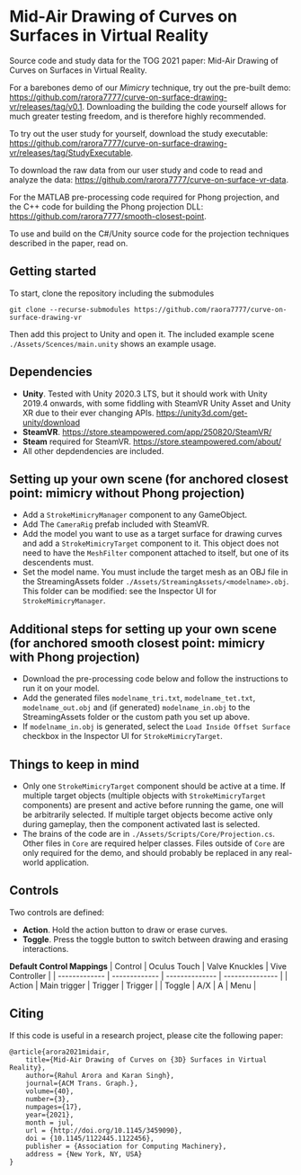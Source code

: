 # Mid-Air Drawing of Curves on Surfaces in Virtual Reality
Source code and study data for the TOG 2021 paper: Mid-Air Drawing of Curves on Surfaces in Virtual Reality.

For a barebones demo of our _Mimicry_ technique, try out the pre-built demo: https://github.com/rarora7777/curve-on-surface-drawing-vr/releases/tag/v0.1. Downloading the building the code yourself allows for much greater testing freedom, and is therefore highly recommended.

To try out the user study for yourself, download the study executable: https://github.com/rarora7777/curve-on-surface-drawing-vr/releases/tag/StudyExecutable.

To download the raw data from our user study and code to read and analyze the data: https://github.com/rarora7777/curve-on-surface-vr-data.

For the MATLAB pre-processing code required for Phong projection, and the C++ code for building the Phong projection DLL: https://github.com/rarora7777/smooth-closest-point.

To use and build on the C#/Unity source code for the projection techniques described in the paper, read on.


## Getting started
To start, clone the repository including the submodules
```
git clone --recurse-submodules https://github.com/raora7777/curve-on-surface-drawing-vr
```
Then add this project to Unity and open it. The included example scene `./Assets/Scences/main.unity` shows an example usage.

## Dependencies
- **Unity**. Tested with Unity 2020.3 LTS, but it should work with Unity 2019.4 onwards, with some fiddling with SteamVR Unity Asset and Unity XR due to their ever changing APIs. https://unity3d.com/get-unity/download
- **SteamVR**. https://store.steampowered.com/app/250820/SteamVR/
- **Steam** required for SteamVR. https://store.steampowered.com/about/
- All other depdendencies are included.

## Setting up your own scene (for anchored closest point: mimicry without Phong projection)
- Add a `StrokeMimicryManager` component to any GameObject.
- Add The `CameraRig` prefab included with SteamVR.
- Add the model you want to use as a target surface for drawing curves and add a `StrokeMimicryTarget` component to it. This object does not need to have the `MeshFilter` component attached to itself, but one of its descendents must.
- Set the model name. You must include the target mesh as an OBJ file in the StreamingAssets folder `./Assets/StreamingAssets/<modelname>.obj`. This folder can be modified: see the Inspector UI for `StrokeMimicryManager`.

## Additional steps for setting up your own scene (for anchored smooth closest point: mimicry with Phong projection)
- Download the pre-processing code below and follow the instructions to run it on your model.
- Add the generated files `modelname_tri.txt`, `modelname_tet.txt`, `modelname_out.obj` and (if generated) `modelname_in.obj` to the StreamingAssets folder or the custom path you set up above.
- If `modelname_in.obj` is generated, select the `Load Inside Offset Surface` checkbox in the Inspector UI for `StrokeMimicryTarget`.

## Things to keep in mind
- Only one `StrokeMimicryTarget` component should be active at a time. If multiple target objects (multiple objects with `StrokeMimicryTarget` components) are present and active before running the game, one will be arbitrarily selected. If multiple target objects become active only during gameplay, then the component activated last is selected.
- The brains of the code are in `./Assets/Scripts/Core/Projection.cs`. Other files in `Core` are required helper classes. Files outside of `Core` are only required for the demo, and should probably be replaced in any real-world application.

## Controls
Two controls are defined:
- **Action**. Hold the action button to draw or erase curves.
- **Toggle**. Press the toggle button to switch between drawing and erasing interactions.

**Default Control Mappings**
| Control       | Oculus Touch  | Valve Knuckles | Vive Controller |
| ------------- | ------------- | -------------- | --------------- |
| Action        | Main trigger  | Trigger        | Trigger         |
| Toggle        | A/X           | A              | Menu            |

## Citing

If this code is useful in a research project, please cite the following paper:
```
@article{arora2021midair,
	title={Mid-Air Drawing of Curves on {3D} Surfaces in Virtual Reality}, 
	author={Rahul Arora and Karan Singh},
	journal={ACM Trans. Graph.},
	volume={40},
	number={3},
	numpages={17},
	year={2021},
	month = jul,
	url = {http://doi.org/10.1145/3459090},
	doi = {10.1145/1122445.1122456},
	publisher = {Association for Computing Machinery},
	address = {New York, NY, USA}
}
```
